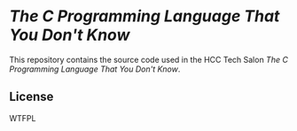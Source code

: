 # _The C Programming Language That You Don't Know_

This repository contains the source code used in the HCC Tech Salon _The C Programming Language That You Don't Know_.

## License

WTFPL

